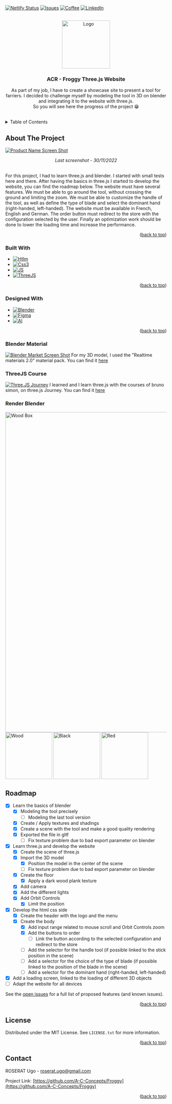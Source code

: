 <a name="readme-top"></a>



<!-- PROJECT SHIELDS -->
  [![Netlify Status][netlify-shield]][netlify-url]
  [![Issues][issues-shield]][issues-url]
  [![Coffee][coffee-shield]][coffee-url]
  [![LinkedIn][linkedin-shield]][linkedin-url]

<!-- PROJECT LOGO -->
<br />
<div align="center">
  <a href="https://github.com/A-C-Concepts/Froggy">
    <img src="img/logo.png" alt="Logo" width="auto" height="150px">
  </a>

<h3 align="center">ACR - Froggy Three.js Website</h3>

  <p align="center">
    As part of my job, I have to create a showcase site to present a tool for farriers. I decided to challenge myself by modeling the tool in 3D on blender and integrating it to the website with three.js. <br />So you will see here the progress of the project 😁
    <br />
    <br />
  </p>
</div>



<!-- TABLE OF CONTENTS -->
<details>
  <summary>Table of Contents</summary>
  <ol>
    <li>
      <a href="#about-the-project">About The Project</a>
      <ul>
        <li><a href="#built-with">Built With</a></li>
        <li><a href="#designed-with">Designed With</a></li>
        <li><a href="#blender-material">Blender Material</a></li>
        <li><a href="#threejs-course">ThreeJS Course</a></li>
      </ul>
    </li>
    <li><a href="#roadmap">Roadmap</a></li>
    <li><a href="#license">License</a></li>
    <li><a href="#contact">Contact</a></li>
  </ol>
</details>



<!-- ABOUT THE PROJECT -->
## About The Project

[![Product Name Screen Shot][product-screenshot]][product-url]
<p align="center"><i>Last screenshot - 30/11/2022</i></p><br />
For this project, I had to learn three.js and blender. I started with small tests here and there. After having the basics in three.js I started to develop the website, you can find the roadmap below. The website must have several features. We must be able to go around the tool, without crossing the ground and limiting the zoom. We must be able to customize the handle of the tool, as well as define the type of blade and select the dominant hand (right-handed, left-handed). The website must be available in French, English and German. The order button must redirect to the store with the configuration selected by the user. Finally an optimization work should be done to lower the loading time and increase the performance.

<p align="right">(<a href="#readme-top">back to top</a>)</p>



### Built With

* [![Htlm][html-shield]][html-url]
* [![Css3][css3-shield]][css3-url]
* [![JS][javascript-shield]][javascript-url]
* [![ThreeJS][threejs-shield]][threejs-url]

<p align="right">(<a href="#readme-top">back to top</a>)</p>

### Designed With

* [![Blender][blender-shield]][blender-url]
* [![Figma][figma-shield]][figma-url]
* [![AI][ai-shield]][ai-url]

<p align="right">(<a href="#readme-top">back to top</a>)</p>


### Blender Material

[![Blender Market Screen Shot][blendermarket-screenshot]][blendermarket-url]
For my 3D model, I used the "Realtime materials 2.0" material pack. You can find it [here](https://www.blendermarket.com/products/realtime-materials-for-blender)


### ThreeJS Course

[![Three.JS Journey][threejsjourney-screenshot]][threejsjourney-url]
I learned and I learn three.js with the courses of bruno simon, on three.js Journey. You can find it [here](https://threejs-journey.com/)

### Render Blender
<div>
  <img src="img/woodbox.png" alt="Wood Box" width="1000px" height="auto">
</div>
<div>
  <img src="img/wood.png" alt="Wood" width="auto" height="146px">
  <img src="img/black.png" alt="Black" width="auto" height="146px">
  <img src="img/red.png" alt="Red" width="auto" height="146px">
</div>

<!-- ROADMAP -->
## Roadmap

- [x] Learn the basics of blender
    - [x] Modeling the tool precisely
        - [ ] Modeling the last tool version
    - [x] Create / Apply textures and shadings
    - [x] Create a scene with the tool and make a good quality rendering
    - [x] Exported the file in gltf
        - [ ] Fix texture problem due to bad export parameter on blender
- [x] Learn three.js and develop the website
    - [x] Create the scene of three.js
    - [x] Import the 3D model
        - [x] Position the model in the center of the scene
        - [ ] Fix texture problem due to bad export parameter on blender
    - [x] Create the floor 
        - [x] Apply a dark wood plank texture
    - [x] Add camera
    - [x] Add the different lights
    - [x] Add Orbit Controls
        - [x] Limit the position
- [x] Develop the html css side
    - [x] Create the header with the logo and the menu
    - [x] Create the body
        - [x] Add input range related to mouse scroll and Orbit Controls zoom
        - [x] Add the buttons to order
            - [ ] Link the button according to the selected configuration and redirect to the store
        - [ ] Add the selector for the handle tool (if possible linked to the stick position in the scene)
        - [ ] Add a selector for the choice of the type of blade (if possible linked to the position of the blade in the scene)
        - [ ] Add a selector for the dominant hand (right-handed, left-handed)
- [x] Add a loading screen, linked to the loading of different 3D objects
- [ ] Adapt the website for all devices

See the [open issues](https://github.com/A-C-Concepts/Froggy/issues) for a full list of proposed features (and known issues).

<p align="right">(<a href="#readme-top">back to top</a>)</p>

<!-- ROADMAP -->

<!-- LICENSE -->
## License

Distributed under the MIT License. See `LICENSE.txt` for more information.

<p align="right">(<a href="#readme-top">back to top</a>)</p>



<!-- CONTACT -->
## Contact

ROSERAT Ugo - roserat.ugo@gmail.com

Project Link: [https://github.com/A-C-Concepts/Froggy](https://github.com/A-C-Concepts/Froggy)

<p align="right">(<a href="#readme-top">back to top</a>)</p>



<!-- MARKDOWN LINKS & IMAGES -->
<!-- https://www.markdownguide.org/basic-syntax/#reference-style-links -->
[forks-shield]: https://img.shields.io/github/forks/A-C-Concepts/Froggy?style=for-the-badge
[forks-url]: https://github.com/A-C-Concepts/Froggy/network/members
[stars-shield]: https://img.shields.io/github/stars/A-C-Concepts/Froggy?style=for-the-badge
[stars-url]: https://github.com/A-C-Concepts/Froggy/stargazers
[issues-shield]: https://img.shields.io/github/issues/A-C-Concepts/Froggy?style=for-the-badge
[issues-url]: https://github.com/A-C-Concepts/Froggy/issues
[license-shield]: https://img.shields.io/github/license/A-C-Concepts/Froggy?style=for-the-badge
[license-url]: https://github.com/A-C-Concepts/Froggy/blob/master/LICENSE.txt
[linkedin-shield]: https://img.shields.io/badge/-LinkedIn-black.svg?style=for-the-badge&logo=linkedin&colorB=555
[linkedin-url]: https://www.linkedin.com/in/ugo-roserat/
[product-screenshot]: img/screenshot.png
[product-url]: https://acr-froggy.netlify.app/
[blendermarket-screenshot]: img/blendermaterial.png
[blendermarket-url]: https://www.blendermarket.com/products/realtime-materials-for-blender
[threejsjourney-screenshot]: img/threejsjourney.png
[threejsjourney-url]: https://threejs-journey.com/
[html-shield]: https://img.shields.io/badge/HTML5-E34F26?style=for-the-badge&logo=html5&logoColor=white
[html-url]: https://html.com/
[css3-shield]: https://img.shields.io/badge/CSS3-1572B6?style=for-the-badge&logo=css3&logoColor=white
[css3-url]: https://www.w3.org/Style/CSS/Overview.en.html
[javascript-shield]: https://img.shields.io/badge/JavaScript-F7DF1E?style=for-the-badge&logo=javascript&logoColor=black
[javascript-url]: https://www.javascript.com/
[coffee-shield]: https://img.shields.io/badge/Buy_Me_A_Coffee-FFDD00?style=for-the-badge&logo=buy-me-a-coffee&logoColor=black
[coffee-url]: https://www.buymeacoffee.com/RoseratUgo
[netlify-shield]: https://img.shields.io/netlify/b3e75b20-cb15-416e-93d8-6932fc619e36?style=for-the-badge
[netlify-url]: https://app.netlify.com/sites/acr-froggy/deploys
[threejs-shield]: https://img.shields.io/badge/threejs-black?style=for-the-badge&logo=three.js&logoColor=white
[threejs-url]: https://threejs.org/
[blender-shield]: https://img.shields.io/badge/blender-%23F5792A.svg?style=for-the-badge&logo=blender&logoColor=white
[blender-url]: https://www.blender.org/
[figma-shield]: https://img.shields.io/badge/figma-%23F24E1E.svg?style=for-the-badge&logo=figma&logoColor=white
[figma-url]: https://www.figma.com/
[ai-shield]: https://img.shields.io/badge/adobe%20illustrator-%23FF9A00.svg?style=for-the-badge&logo=adobe%20illustrator&logoColor=white
[ai-url]: https://www.adobe.com/fr/products/illustrator.html